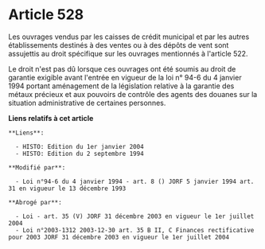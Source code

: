 # Article 528

Les ouvrages vendus par les caisses de crédit municipal et par les autres établissements destinés à des ventes ou à des
dépôts de vent sont assujettis au droit spécifique sur les ouvrages mentionnés à l'article 522.

Le droit n'est pas dû lorsque ces ouvrages ont été soumis au droit de garantie exigible avant l'entrée en vigueur de la loi
n° 94-6 du 4 janvier 1994 portant aménagement de la législation relative à la garantie des métaux précieux et aux pouvoirs de
contrôle des agents des douanes sur la situation administrative de certaines personnes.

**Liens relatifs à cet article**

	**Liens**:

	  - HISTO: Edition du 1er janvier 2004
	  - HISTO: Edition du 2 septembre 1994

	**Modifié par**:

	  - Loi n°94-6 du 4 janvier 1994 - art. 8 () JORF 5 janvier 1994 art. 31 en vigueur le 13 décembre 1993

	**Abrogé par**:

	  - Loi - art. 35 (V) JORF 31 décembre 2003 en vigueur le 1er juillet 2004
	  - Loi n°2003-1312 2003-12-30 art. 35 B II, C Finances rectificative pour 2003 JORF 31 décembre 2003 en vigueur le 1er juillet 2004
